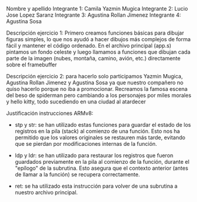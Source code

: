 Nombre y apellido 
Integrante 1: Camila Yazmin Mugica
Integrante 2: Lucio Jose Lopez Saranz
Integrante 3: Agustina Rollan Jimenez
Integrante 4: Agustina Sosa


Descripción ejercicio 1: Primero creamos funciones básicas para dibujar figuras simples, lo que nos ayudó a hacer dibujos más complejos de forma fácil y mantener el código ordenado. En el archivo principal (app.s) pintamos un fondo celeste y luego llamamos a funciones que dibujan cada parte de la imagen (nubes, montaña, camino, avión, etc.) directamente sobre el framebuffer

Descripción ejercicio 2: para hacerlo solo participamos Yazmin Mugica, Agustina Rollan Jimenez y Agustina Sosa ya que nuestro compañero no quiso hacerlo porque no iba a promocionar. 
Recreamos la famosa escena del beso de spiderman pero cambiando a los personajes por miles morales y hello kitty, todo sucediendo en una ciudad al atardecer 


Justificación instrucciones ARMv8:
* stp y str: se han utilizado estas funciones para guardar el estado de los registros en la pila (stack) al comienzo de una función. Esto nos ha permitido que los valores originales se restauren más tarde, evitando que se pierdan por modificaciones internas de la función. 

* ldp y ldr: se han utilizado para restaurar los registros que fueron guardados previamente en la pila al comienzo de la función, durante el "epílogo" de la subrutina. Esto asegura que el contexto anterior (antes de llamar a la función) se recupera correctamente.

* ret: se ha utilizado esta instrucción para volver de una subrutina a nuestro archivo principal.



